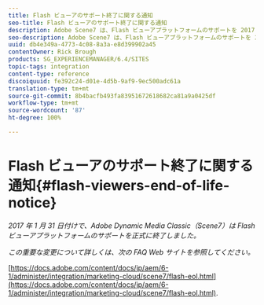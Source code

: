 ```yaml
---
title: Flash ビューアのサポート終了に関する通知
seo-title: Flash ビューアのサポート終了に関する通知
description: Adobe Scene7 は、Flash ビューアプラットフォームのサポートを 2017 年 1 月 31 日に正式に終了します。
seo-description: Adobe Scene7 は、Flash ビューアプラットフォームのサポートを 2017 年 1 月 31 日に正式に終了します。
uuid: db4e349a-4773-4c08-8a3a-e8d399902a45
contentOwner: Rick Brough
products: SG_EXPERIENCEMANAGER/6.4/SITES
topic-tags: integration
content-type: reference
discoiquuid: fe392c24-d01e-4d5b-9af9-9ec500adc61a
translation-type: tm+mt
source-git-commit: 8b4bacfb493fa83951672618682ca81a9a0425df
workflow-type: tm+mt
source-wordcount: '87'
ht-degree: 100%

---
```



# Flash ビューアのサポート終了に関する通知{#flash-viewers-end-of-life-notice}

*2017 年 1 月 31 日付けで、Adobe Dynamic Media Classic（Scene7）は Flash ビューアプラットフォームのサポートを正式に終了しました。*

*この重要な変更について詳しくは、次の FAQ Web サイトを参照してください。*

[https://docs.adobe.com/content/docs/jp/aem/6-1/administer/integration/marketing-cloud/scene7/flash-eol.html](https://docs.adobe.com/content/docs/jp/aem/6-1/administer/integration/marketing-cloud/scene7/flash-eol.html).
